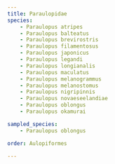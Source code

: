 ```yaml
---
title: Paraulopidae
species:
    - Paraulopus atripes
    - Paraulopus balteatus
    - Paraulopus brevirostris
    - Paraulopus filamentosus
    - Paraulopus japonicus
    - Paraulopus legandi
    - Paraulopus longianalis
    - Paraulopus maculatus
    - Paraulopus melanogrammus
    - Paraulopus melanostomus
    - Paraulopus nigripinnis
    - Paraulopus novaeseelandiae
    - Paraulopus oblongus
    - Paraulopus okamurai

sampled_species:
    - Paraulopus oblongus

order: Aulopiformes

---
```


